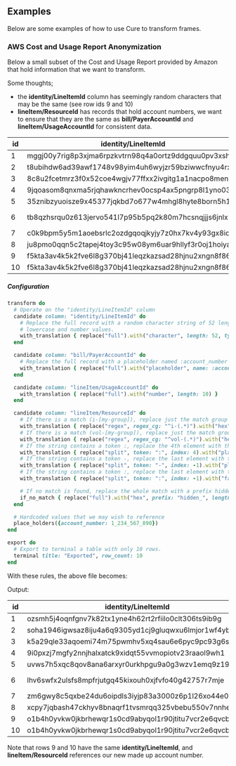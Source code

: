 ## Examples

Below are some examples of how to use Cure to transform frames.

### AWS Cost and Usage Report Anonymization

Below a small subset of the Cost and Usage Report provided by Amazon that hold information that we want to transform.

Some thoughts;
- the **identity/LineItemId** column has seemingly random characters that may be the same (see row ids 9 and 10)
- **lineItem/ResourceId** has records that hold account numbers, we want to ensure that they are the same as **bill/PayerAccountId**
and **lineItem/UsageAccountId** for consistent data.

| id | identity/LineItemId                                  | bill/PayerAccountId | lineItem/UsageAccountId | lineItem/ProductCode | lineItem/ResourceId                          |
|----|------------------------------------------------------|---------------------|-------------------------|----------------------|----------------------------------------------|
| 1  | mggj00y7rig8p3xjma6rpzkvtrn98q4a0ortz9ddgquu0pv3xshq | 9876543210          | 9876543210              | AmazonS3             | cloudtrail-9876543210                        |
| 2  | t8ubihdw6ad39awf1748v98yim4uh6wyjzr59bziwwcfnyu4rxhf | 9876543210          | 9876543210              | AmazonS3             | cloudtrail-9876543210                        |
| 3  | 8c8u2fcetmrz3f0x52coe4wgjv77ffxx2ivgitg1a1nacpo8menv | 9876543210          | 9876543210              | AmazonCloudFront     | arn:aws:cloudfront::9876543210:Overhold      |
| 4  | 9jqoasom8qnxma5rjqhawkncrhev0ocsp4ax5pngrp8l1yno03v3 | 9876543210          | 9876543210              | AmazonS3             | aws-cloudtrail-logs-9876543210               |
| 5  | 35znibzyuoisze9x45377jqkbd7o677w4mhgl8hyte8born5h1h3 | 9876543210          | 9876543210              | AmazonCloudFront     | arn:aws:cloudfront::9876543210:Overhold      |
| 6  | tb8qzhsrqu0z613jervo541l7p95b5pq2k80m7hcsnqjjjs6jnlx | 9876543210          | 9876543210              | awskms               | arn:aws:kms:ap-southeast-2:9876543210:Zoolab |
| 7  | c0k9bpm5y5m1aoebsrlc2ozdgqoqjkyjy7z0hx7kv4y93gx8ioji | 9876543210          | 9876543210              | AWSLambda            | arn:aws:lambda:Trippledex                    |
| 8  | ju8pmo0qqn5c2tapej4toy3c95w08ym6uar9hllyf3r0oj1hoiya | 9876543210          | 9876543210              | AmazonEC2            | vol-3ef2aece632                              |
| 9  | f5kta3av4k5k2fve6l8g370bj41leqzkazsad28hjnu2xngn8f86 | 9876543210          | 9876543210              | AmazonS3             | cloudtrail-9876543210                        |
| 10 | f5kta3av4k5k2fve6l8g370bj41leqzkazsad28hjnu2xngn8f86 | 9876543210          | 9876543210              | AmazonS3             | cloudtrail-9876543210                        |

##### Configuration
```ruby
transform do
  # Operate on the "identity/LineItemId" column
  candidate column: "identity/LineItemId" do
    # Replace the full record with a random character string of 52 length, only consisting of 
    # lowercase and number values.
    with_translation { replace("full").with("character", length: 52, types: %w[lowercase number]) }
  end

  candidate column: "bill/PayerAccountId" do
    # Replace the full record with a placeholder named :account_number (See at bottom of file for placeholders)
    with_translation { replace("full").with("placeholder", name: :account_number) }
  end

  candidate column: "lineItem/UsageAccountId" do
    with_translation { replace("full").with("number", length: 10) }
  end

  candidate column: "lineItem/ResourceId" do
    # If there is a match (i-[my-group]), replace just the match group with a hex string of 10 length
    with_translation { replace("regex", regex_cg: "^i-(.*)").with("hex", length: 10) }
    # If there is a match (vol-[my-group]), replace just the match group with a hex string of 10 length
    with_translation { replace("regex", regex_cg: "^vol-(.*)").with("hex", length: 10) }
    # If the string contains a token :, replace the 4th element with the account_number placeholder.
    with_translation { replace("split", token: ":", index: 4).with("placeholder", name: :account_number) }
    # If the string contains a token -, replace the last element with the account_number placeholder.
    with_translation { replace("split", token: "-", index: -1).with("placeholder", name: :account_number) }
    # If the string contains a token :, replace the last element with the a Faker value Faker::App.name.
    with_translation { replace("split", token: ":", index: -1).with("faker", module: "App", method: "name") }

    # If no match is found, replace the whole match with a prefix hidden_ along with a random 10 char hex string
    if_no_match { replace("full").with("hex", prefix: "hidden_", length: 10) }
  end

  # Hardcoded values that we may wish to reference
  place_holders({account_number: 1_234_567_890})
end

export do
  # Export to terminal a table with only 10 rows.
  terminal title: "Exported", row_count: 10
end
```

With these rules, the above file becomes:

Output:

| id | identity/LineItemId                                  | bill/PayerAccountId | lineItem/UsageAccountId | lineItem/ProductCode | lineItem/ResourceId                          |
|----|------------------------------------------------------|---------------------|-------------------------|----------------------|----------------------------------------------|
| 1  | ozsmh5j4oqnfgnv7k82tx1yne4h62rt2rfiilo0clt306ts9ib9g | 1234567890          | 1234567890              | AmazonS3             | cloudtrail-1234567890                        |
| 2  | soha1946igwsaz8iju4a6q9305yd1cj9gluqwxu6lmjor1wf4yb0 | 1234567890          | 1234567890              | AmazonS3             | cloudtrail-1234567890                        |
| 3  | k5a29qle33aqoemi74m75pwmhv5xq4sau6e6pyc9pc93g6stzk8s | 1234567890          | 1234567890              | AmazonCloudFront     | arn:aws:cloudfront::1234567890:Latlux        |
| 4  | 9i0pxzj7mgfy2nnjhalxatck9xidqt55vvmopiotv23raaol9wh1 | 1234567890          | 1234567890              | AmazonS3             | aws-cloudtrail-logs-1234567890               |
| 5  | uvws7h5xqc8qov8ana6arxyr0urkhpgu9a0g3wzv1emq9z19bl9m | 1234567890          | 1234567890              | AmazonCloudFront     | arn:aws:cloudfront::1234567890:Latlux        |
| 6  | lhv6swfx2ulsfs8mpfrjutgq45kixouh0xjfvfo40g42757r7mje | 1234567890          | 1234567890              | awskms               | arn:aws:kms:ap-southeast-2:1234567890:Sonair |
| 7  | zm6gwy8c5qxbe24du6oipdls3iyjp83a3000z6p1l26xo44e0swa | 1234567890          | 1234567890              | AWSLambda            | arn:aws:lambda:Biodex                        |
| 8  | xcpy7jqbash47ckhyv8bnaqrf1tvsmrqq325vbebu550v7nnhef5 | 1234567890          | 1234567890              | AmazonEC2            | vol-1234567890                               |
| 9  | o1b4h0yvkw0jkbrhewqr1s0cd9abyqol1r90jtitu7vcr2e6qvcb | 1234567890          | 1234567890              | AmazonS3             | cloudtrail-1234567890                        |
| 10 | o1b4h0yvkw0jkbrhewqr1s0cd9abyqol1r90jtitu7vcr2e6qvcb | 1234567890          | 1234567890              | AmazonS3             | cloudtrail-1234567890                        |

Note that rows 9 and 10 have the same **identity/LineItemId**, and **lineItem/ResourceId** references our new made up account number.